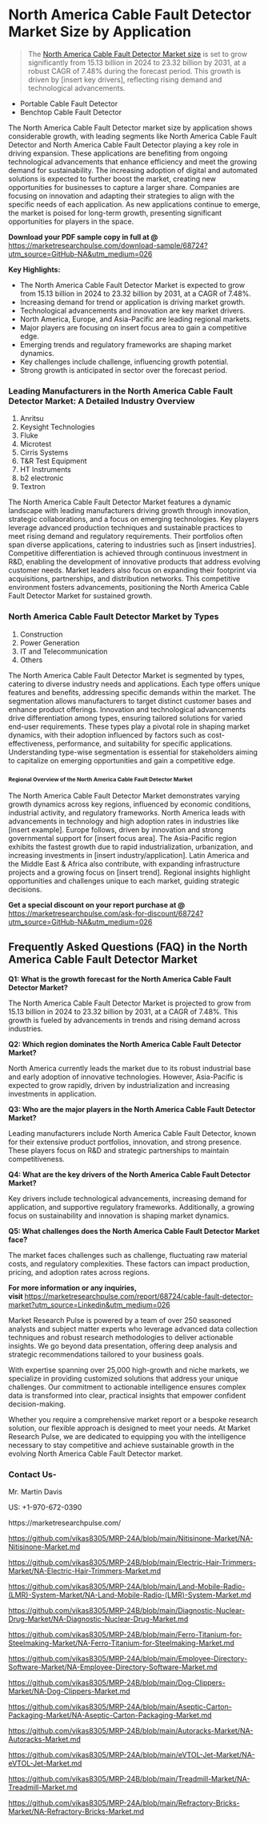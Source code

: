 <h1>North America Cable Fault Detector Market&nbsp;Size by Application</h1><blockquote><p>The <a href="https://marketresearchpulse.com/download-sample/68724?utm_source=GitHub-NA&amp;utm_medium=026">North America Cable Fault Detector Market size</a> is set to grow significantly from 15.13 billion in 2024 to 23.32 billion by 2031, at a robust CAGR of 7.48% during the forecast period. This growth is driven by [insert key drivers], reflecting rising demand and technological advancements.</p></blockquote><ul><li>Portable Cable Fault Detector<li> Benchtop Cable Fault Detector</li></ul><p>The North America Cable Fault Detector market size by application shows considerable growth, with leading segments like North America Cable Fault Detector and North America Cable Fault Detector playing a key role in driving expansion. These applications are benefiting from ongoing technological advancements that enhance efficiency and meet the growing demand for sustainability. The increasing adoption of digital and automated solutions is expected to further boost the market, creating new opportunities for businesses to capture a larger share. Companies are focusing on innovation and adapting their strategies to align with the specific needs of each application. As new applications continue to emerge, the market is poised for long-term growth, presenting significant opportunities for players in the space.</p><p><strong>Download your PDF sample copy in full at @ </strong><a href="https://marketresearchpulse.com/download-sample/68724?utm_source=GitHub-NA&amp;utm_medium=026">https://marketresearchpulse.com/download-sample/68724?utm_source=GitHub-NA&amp;utm_medium=026</a></p><p><strong>Key Highlights: </strong></p><ul><li>The North America Cable Fault Detector Market is expected to grow from 15.13 billion in 2024 to 23.32 billion by 2031, at a CAGR of 7.48%.</li><li>Increasing demand for trend or application is driving market growth.</li><li>Technological advancements and innovation are key market drivers.</li><li>North America, Europe, and Asia-Pacific are leading regional markets.</li><li>Major players are focusing on insert focus area to gain a competitive edge.</li><li>Emerging trends and regulatory frameworks are shaping market dynamics.</li><li>Key challenges include challenge, influencing growth potential.</li><li>Strong growth is anticipated in sector over the forecast period.</li></ul><h3>Leading Manufacturers in the North America Cable Fault Detector Market: A Detailed Industry Overview</h3><ol><li>Anritsu</li><li>Keysight Technologies</li><li>Fluke</li><li>Microtest</li><li>Cirris Systems</li><li>T&R Test Equipment</li><li>HT Instruments</li><li>b2 electronic</li><li>Textron</li></ol><div class="flex max-w-full flex-col flex-grow"><div class="min-h-8 text-message flex w-full flex-col items-end gap-2 whitespace-normal break-words [.text-message+&amp;]:mt-5" dir="auto" data-message-author-role="assistant" data-message-id="fd8432e4-4910-450d-b182-61b7bfb0a01f" data-message-model-slug="gpt-4o"><div class="flex w-full flex-col gap-1 empty:hidden first:pt-[3px]"><div class="markdown prose w-full break-words dark:prose-invert light"><p>The North America Cable Fault Detector Market features a dynamic landscape with leading manufacturers driving growth through innovation, strategic collaborations, and a focus on emerging technologies. Key players leverage advanced production techniques and sustainable practices to meet rising demand and regulatory requirements. Their portfolios often span diverse applications, catering to industries such as [insert industries]. Competitive differentiation is achieved through continuous investment in R&amp;D, enabling the development of innovative products that address evolving customer needs. Market leaders also focus on expanding their footprint via acquisitions, partnerships, and distribution networks. This competitive environment fosters advancements, positioning the North America Cable Fault Detector Market for sustained growth.</p></div></div></div></div><h3>North America Cable Fault Detector Market by Types</h3><ol><li>Construction<li> Power Generation<li> IT and Telecommunication<li> Others</li></ol><div class="flex max-w-full flex-col flex-grow"><div class="min-h-8 text-message flex w-full flex-col items-end gap-2 whitespace-normal break-words [.text-message+&amp;]:mt-5" dir="auto" data-message-author-role="assistant" data-message-id="084470be-0bb7-4664-bddf-5156b4f41249" data-message-model-slug="gpt-4o-mini"><div class="flex w-full flex-col gap-1 empty:hidden first:pt-[3px]"><div class="markdown prose w-full break-words dark:prose-invert light"><p>The North America Cable Fault Detector Market is segmented by types, catering to diverse industry needs and applications. Each type offers unique features and benefits, addressing specific demands within the market. The segmentation allows manufacturers to target distinct customer bases and enhance product offerings. Innovation and technological advancements drive differentiation among types, ensuring tailored solutions for varied end-user requirements. These types play a pivotal role in shaping market dynamics, with their adoption influenced by factors such as cost-effectiveness, performance, and suitability for specific applications. Understanding type-wise segmentation is essential for stakeholders aiming to capitalize on emerging opportunities and gain a competitive edge.</p></div></div></div></div><h3><span style="font-size: 11px;">Regional Overview of the North America Cable Fault Detector Market</span></h3><div class="flex max-w-full flex-col flex-grow"><div class="min-h-8 text-message flex w-full flex-col items-end gap-2 whitespace-normal break-words [.text-message+&amp;]:mt-5" dir="auto" data-message-author-role="assistant" data-message-id="e9038762-ce64-4e30-91c9-9bd413514231" data-message-model-slug="gpt-4o-mini"><div class="flex w-full flex-col gap-1 empty:hidden first:pt-[3px]"><div class="markdown prose w-full break-words dark:prose-invert light"><p>The North America Cable Fault Detector Market demonstrates varying growth dynamics across key regions, influenced by economic conditions, industrial activity, and regulatory frameworks. North America leads with advancements in technology and high adoption rates in industries like [insert example]. Europe follows, driven by innovation and strong governmental support for [insert focus area]. The Asia-Pacific region exhibits the fastest growth due to rapid industrialization, urbanization, and increasing investments in [insert industry/application]. Latin America and the Middle East &amp; Africa also contribute, with expanding infrastructure projects and a growing focus on [insert trend]. Regional insights highlight opportunities and challenges unique to each market, guiding strategic decisions.</p></div></div></div></div><p><strong>Get a special discount on your report purchase at @ </strong><a href="https://marketresearchpulse.com/ask-for-discount/68724?utm_source=GitHub-NA&amp;utm_medium=026">https://marketresearchpulse.com/ask-for-discount/68724?utm_source=GitHub-NA&amp;utm_medium=026</a></p><h2>Frequently Asked Questions (FAQ) in the North America Cable Fault Detector Market</h2><p><strong>Q1: What is the growth forecast for the North America Cable Fault Detector Market?</strong></p><p>The North America Cable Fault Detector Market is projected to grow from 15.13 billion in 2024 to 23.32 billion by 2031, at a CAGR of 7.48%. This growth is fueled by advancements in trends and rising demand across industries.</p><p><strong>Q2: Which region dominates the North America Cable Fault Detector Market?</strong></p><p>North America currently leads the market due to its robust industrial base and early adoption of innovative technologies. However, Asia-Pacific is expected to grow rapidly, driven by industrialization and increasing investments in application.</p><p><strong>Q3: Who are the major players in the North America Cable Fault Detector Market?</strong></p><p>Leading manufacturers include North America Cable Fault Detector, known for their extensive product portfolios, innovation, and strong presence. These players focus on R&amp;D and strategic partnerships to maintain competitiveness.</p><p><strong>Q4: What are the key drivers of the North America Cable Fault Detector Market?</strong></p><p>Key drivers include technological advancements, increasing demand for application, and supportive regulatory frameworks. Additionally, a growing focus on sustainability and innovation is shaping market dynamics.</p><p><strong>Q5: What challenges does the North America Cable Fault Detector Market face?</strong></p><p>The market faces challenges such as challenge, fluctuating raw material costs, and regulatory complexities. These factors can impact production, pricing, and adoption rates across regions.</p><p><strong>For more information or any inquiries, visit&nbsp;</strong><a href="https://marketresearchpulse.com/report/68724/cable-fault-detector-market?utm_source=Linkedin&utm_medium=026">https://marketresearchpulse.com/report/68724/cable-fault-detector-market?utm_source=Linkedin&utm_medium=026</a></p><p>Market Research Pulse is powered by a team of over 250 seasoned analysts and subject matter experts who leverage advanced data collection techniques and robust research methodologies to deliver actionable insights. We go beyond data presentation, offering deep analysis and strategic recommendations tailored to your business goals.</p><p>With expertise spanning over 25,000 high-growth and niche markets, we specialize in providing customized solutions that address your unique challenges. Our commitment to actionable intelligence ensures complex data is transformed into clear, practical insights that empower confident decision-making.</p><p>Whether you require a comprehensive market report or a bespoke research solution, our flexible approach is designed to meet your needs. At Market Research Pulse, we are dedicated to equipping you with the intelligence necessary to stay competitive and achieve sustainable growth in the evolving North America Cable Fault Detector market.</p><h3><strong>Contact Us-</strong></h3><p>Mr. Martin Davis</p><p>US: +1-970-672-0390</p><p>https://marketresearchpulse.com/</p><p><a href="https://github.com/vikas8305/MRP-24A/blob/main/Nitisinone-Market/NA-Nitisinone-Market.md">https://github.com/vikas8305/MRP-24A/blob/main/Nitisinone-Market/NA-Nitisinone-Market.md</a></p><p><a href="https://github.com/vikas8305/MRP-24B/blob/main/Electric-Hair-Trimmers-Market/NA-Electric-Hair-Trimmers-Market.md">https://github.com/vikas8305/MRP-24B/blob/main/Electric-Hair-Trimmers-Market/NA-Electric-Hair-Trimmers-Market.md</a></p><p><a href="https://github.com/vikas8305/MRP-24A/blob/main/Land-Mobile-Radio-(LMR)-System-Market/NA-Land-Mobile-Radio-(LMR)-System-Market.md">https://github.com/vikas8305/MRP-24A/blob/main/Land-Mobile-Radio-(LMR)-System-Market/NA-Land-Mobile-Radio-(LMR)-System-Market.md</a></p><p><a href="https://github.com/vikas8305/MRP-24B/blob/main/Diagnostic-Nuclear-Drug-Market/NA-Diagnostic-Nuclear-Drug-Market.md">https://github.com/vikas8305/MRP-24B/blob/main/Diagnostic-Nuclear-Drug-Market/NA-Diagnostic-Nuclear-Drug-Market.md</a></p><p><a href="https://github.com/vikas8305/MRP-24B/blob/main/Ferro-Titanium-for-Steelmaking-Market/NA-Ferro-Titanium-for-Steelmaking-Market.md">https://github.com/vikas8305/MRP-24B/blob/main/Ferro-Titanium-for-Steelmaking-Market/NA-Ferro-Titanium-for-Steelmaking-Market.md</a></p><p><a href="https://github.com/vikas8305/MRP-24A/blob/main/Employee-Directory-Software-Market/NA-Employee-Directory-Software-Market.md">https://github.com/vikas8305/MRP-24A/blob/main/Employee-Directory-Software-Market/NA-Employee-Directory-Software-Market.md</a></p><p><a href="https://github.com/vikas8305/MRP-24B/blob/main/Dog-Clippers-Market/NA-Dog-Clippers-Market.md">https://github.com/vikas8305/MRP-24B/blob/main/Dog-Clippers-Market/NA-Dog-Clippers-Market.md</a></p><p><a href="https://github.com/vikas8305/MRP-24A/blob/main/Aseptic-Carton-Packaging-Market/NA-Aseptic-Carton-Packaging-Market.md">https://github.com/vikas8305/MRP-24A/blob/main/Aseptic-Carton-Packaging-Market/NA-Aseptic-Carton-Packaging-Market.md</a></p><p><a href="https://github.com/vikas8305/MRP-24B/blob/main/Autoracks-Market/NA-Autoracks-Market.md">https://github.com/vikas8305/MRP-24B/blob/main/Autoracks-Market/NA-Autoracks-Market.md</a></p><p><a href="https://github.com/vikas8305/MRP-24A/blob/main/eVTOL-Jet-Market/NA-eVTOL-Jet-Market.md">https://github.com/vikas8305/MRP-24A/blob/main/eVTOL-Jet-Market/NA-eVTOL-Jet-Market.md</a></p><p><a href="https://github.com/vikas8305/MRP-24B/blob/main/Treadmill-Market/NA-Treadmill-Market.md">https://github.com/vikas8305/MRP-24B/blob/main/Treadmill-Market/NA-Treadmill-Market.md</a></p><p><a href="https://github.com/vikas8305/MRP-24A/blob/main/Refractory-Bricks-Market/NA-Refractory-Bricks-Market.md">https://github.com/vikas8305/MRP-24A/blob/main/Refractory-Bricks-Market/NA-Refractory-Bricks-Market.md</a></p>
